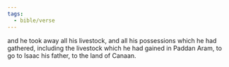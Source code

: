 ```yaml
---
tags:
  - bible/verse
---
```

and he took away all his livestock, and all his possessions which he had gathered, including the livestock which he had gained in Paddan Aram, to go to Isaac his father, to the land of Canaan.